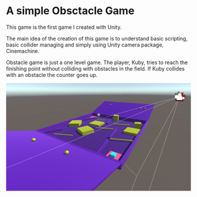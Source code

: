 # A simple Obsctacle Game 
This game is the first game I created with Unity.

The main idea of the creation of this game is to understand basic scripting, basic collider managing and simply using Unity camera package, Cinemachine.

Obstacle game is just a one level game. The player, Kuby, tries to reach the finishing point without colliding with obstacles in the field. If Kuby collides with an obstacle the counter goes up.

![img](https://github.com/ceydaecearslan/obstacle-game/blob/master/game_image.png)
